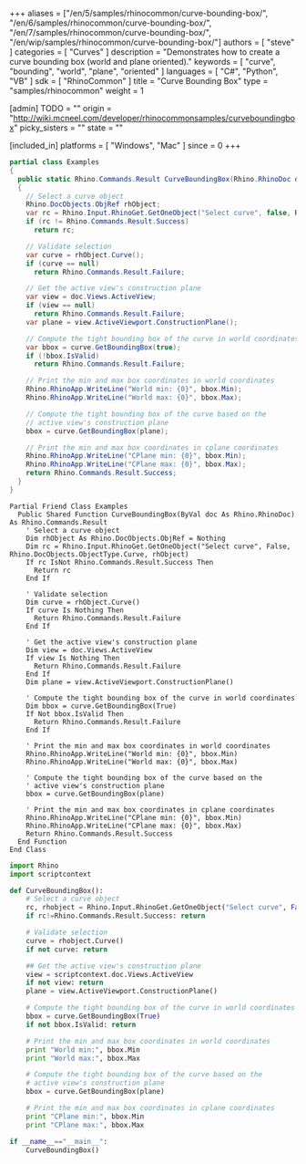 +++
aliases = ["/en/5/samples/rhinocommon/curve-bounding-box/", "/en/6/samples/rhinocommon/curve-bounding-box/", "/en/7/samples/rhinocommon/curve-bounding-box/", "/en/wip/samples/rhinocommon/curve-bounding-box/"]
authors = [ "steve" ]
categories = [ "Curves" ]
description = "Demonstrates how to create a curve bounding box (world and plane oriented)."
keywords = [ "curve", "bounding", "world", "plane", "oriented" ]
languages = [ "C#", "Python", "VB" ]
sdk = [ "RhinoCommon" ]
title = "Curve Bounding Box"
type = "samples/rhinocommon"
weight = 1

[admin]
TODO = ""
origin = "http://wiki.mcneel.com/developer/rhinocommonsamples/curveboundingbox"
picky_sisters = ""
state = ""

[included_in]
platforms = [ "Windows", "Mac" ]
since = 0
+++

<div class="codetab-content" id="cs">

```cs
partial class Examples
{
  public static Rhino.Commands.Result CurveBoundingBox(Rhino.RhinoDoc doc)
  {
    // Select a curve object
    Rhino.DocObjects.ObjRef rhObject;
    var rc = Rhino.Input.RhinoGet.GetOneObject("Select curve", false, Rhino.DocObjects.ObjectType.Curve, out rhObject);
    if (rc != Rhino.Commands.Result.Success)
      return rc;

    // Validate selection
    var curve = rhObject.Curve();
    if (curve == null)
      return Rhino.Commands.Result.Failure;

    // Get the active view's construction plane
    var view = doc.Views.ActiveView;
    if (view == null)
      return Rhino.Commands.Result.Failure;
    var plane = view.ActiveViewport.ConstructionPlane();

    // Compute the tight bounding box of the curve in world coordinates
    var bbox = curve.GetBoundingBox(true);
    if (!bbox.IsValid)
      return Rhino.Commands.Result.Failure;

    // Print the min and max box coordinates in world coordinates
    Rhino.RhinoApp.WriteLine("World min: {0}", bbox.Min);
    Rhino.RhinoApp.WriteLine("World max: {0}", bbox.Max);

    // Compute the tight bounding box of the curve based on the
    // active view's construction plane
    bbox = curve.GetBoundingBox(plane);

    // Print the min and max box coordinates in cplane coordinates
    Rhino.RhinoApp.WriteLine("CPlane min: {0}", bbox.Min);
    Rhino.RhinoApp.WriteLine("CPlane max: {0}", bbox.Max);
    return Rhino.Commands.Result.Success;
  }
}
```

</div>


<div class="codetab-content" id="vb">

```vbnet
Partial Friend Class Examples
  Public Shared Function CurveBoundingBox(ByVal doc As Rhino.RhinoDoc) As Rhino.Commands.Result
	' Select a curve object
	Dim rhObject As Rhino.DocObjects.ObjRef = Nothing
	Dim rc = Rhino.Input.RhinoGet.GetOneObject("Select curve", False, Rhino.DocObjects.ObjectType.Curve, rhObject)
	If rc IsNot Rhino.Commands.Result.Success Then
	  Return rc
	End If

	' Validate selection
	Dim curve = rhObject.Curve()
	If curve Is Nothing Then
	  Return Rhino.Commands.Result.Failure
	End If

	' Get the active view's construction plane
	Dim view = doc.Views.ActiveView
	If view Is Nothing Then
	  Return Rhino.Commands.Result.Failure
	End If
	Dim plane = view.ActiveViewport.ConstructionPlane()

	' Compute the tight bounding box of the curve in world coordinates
	Dim bbox = curve.GetBoundingBox(True)
	If Not bbox.IsValid Then
	  Return Rhino.Commands.Result.Failure
	End If

	' Print the min and max box coordinates in world coordinates
	Rhino.RhinoApp.WriteLine("World min: {0}", bbox.Min)
	Rhino.RhinoApp.WriteLine("World max: {0}", bbox.Max)

	' Compute the tight bounding box of the curve based on the
	' active view's construction plane
	bbox = curve.GetBoundingBox(plane)

	' Print the min and max box coordinates in cplane coordinates
	Rhino.RhinoApp.WriteLine("CPlane min: {0}", bbox.Min)
	Rhino.RhinoApp.WriteLine("CPlane max: {0}", bbox.Max)
	Return Rhino.Commands.Result.Success
  End Function
End Class
```

</div>


<div class="codetab-content" id="py">

```python
import Rhino
import scriptcontext

def CurveBoundingBox():
    # Select a curve object
    rc, rhobject = Rhino.Input.RhinoGet.GetOneObject("Select curve", False, Rhino.DocObjects.ObjectType.Curve)
    if rc!=Rhino.Commands.Result.Success: return

    # Validate selection
    curve = rhobject.Curve()
    if not curve: return

    ## Get the active view's construction plane
    view = scriptcontext.doc.Views.ActiveView
    if not view: return
    plane = view.ActiveViewport.ConstructionPlane()

    # Compute the tight bounding box of the curve in world coordinates
    bbox = curve.GetBoundingBox(True)
    if not bbox.IsValid: return

    # Print the min and max box coordinates in world coordinates
    print "World min:", bbox.Min
    print "World max:", bbox.Max

    # Compute the tight bounding box of the curve based on the
    # active view's construction plane
    bbox = curve.GetBoundingBox(plane)

    # Print the min and max box coordinates in cplane coordinates
    print "CPlane min:", bbox.Min
    print "CPlane max:", bbox.Max

if __name__=="__main__":
    CurveBoundingBox()
```

</div>
